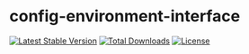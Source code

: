 # config-environment-interface

[![Latest Stable Version](https://poser.pugx.org/opxcore/config-environment-interface/v/stable)](https://packagist.org/packages/opxcore/config-environment-interface)
[![Total Downloads](https://poser.pugx.org/opxcore/config-environment-interface/downloads)](https://packagist.org/packages/opxcore/config-environment-interface)
[![License](https://poser.pugx.org/opxcore/config-environment-interface/license)](https://packagist.org/packages/opxcore/config-environment-interface)
